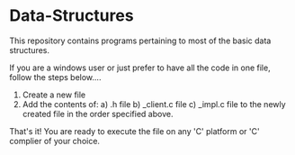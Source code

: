 # Data-Structures
This repository contains programs pertaining to most of the basic data structures.

If you are a windows user or just prefer to have all the code in one file, follow the steps below....

  1. Create a new file
  2. Add the contents of:
      a) .h file
      b) _client.c file
      c) _impl.c file
    to the newly created file in the order specified above.
   
That's it! You are ready to execute the file on any 'C' platform or 'C' complier of your choice. 
